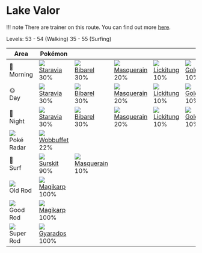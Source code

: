 # Lake Valor

!!! note
    There are trainer on this route. You can find out more [here](../../trainer_pokemon/lake_valor/).

Levels: 53 - 54 (Walking) 35 - 55 (Surfing)

Area                           | Pokémon                           | &nbsp;                            | &nbsp;                            | &nbsp;                            | &nbsp;
---                            | ---                               | ---                               | ---                               | ---                               | ---
🌅<br>Morning                   | ![][397]<br> [Staravia]<br> 30%  | ![][400]<br> [Bibarel]<br> 30%   | ![][284]<br> [Masquerain]<br> 20%| ![][108]<br> [Lickitung]<br> 10% | ![][055]<br> [Golduck]<br> 10%
🌞<br>Day                       | ![][397]<br> [Staravia]<br> 30%  | ![][400]<br> [Bibarel]<br> 30%   | ![][284]<br> [Masquerain]<br> 20%| ![][108]<br> [Lickitung]<br> 10% | ![][055]<br> [Golduck]<br> 10%
🌙<br>Night                     | ![][397]<br> [Staravia]<br> 30%  | ![][400]<br> [Bibarel]<br> 30%   | ![][284]<br> [Masquerain]<br> 20%| ![][108]<br> [Lickitung]<br> 10% | ![][055]<br> [Golduck]<br> 10%
![][poke-radar]<br> Poké Radar | ![][202]<br> [Wobbuffet]<br> 22%
🌊<br> Surf                     | ![][283]<br> [Surskit]<br> 90%   | ![][284]<br> [Masquerain]<br> 10%
![][old-rod]<br> Old Rod       | ![][129]<br> [Magikarp]<br> 100%
![][good-rod]<br> Good Rod     | ![][129]<br> [Magikarp]<br> 100%
![][super-rod]<br> Super Rod   | ![][130]<br> [Gyarados]<br> 100%



[Golduck]: ../../pokemon_changes/055/
[Lickitung]: ../../pokemon_changes/108/
[Magikarp]: ../../pokemon_changes/129/
[Gyarados]: ../../pokemon_changes/130/
[Wobbuffet]: ../../pokemon_changes/202/
[Surskit]: ../../pokemon_changes/283/
[Masquerain]: ../../pokemon_changes/284/
[Staravia]: ../../pokemon_changes/397/
[Bibarel]: ../../pokemon_changes/400/
[good-rod]: ../img/items/good-rod.png
[old-rod]: ../img/items/old-rod.png
[poke-radar]: ../img/items/poke-radar.png
[super-rod]: ../img/items/super-rod.png
[055]: ../img/pokemon/055.png
[108]: ../img/pokemon/108.png
[129]: ../img/pokemon/129.png
[130]: ../img/pokemon/130.png
[202]: ../img/pokemon/202.png
[283]: ../img/pokemon/283.png
[284]: ../img/pokemon/284.png
[397]: ../img/pokemon/397.png
[400]: ../img/pokemon/400.png
